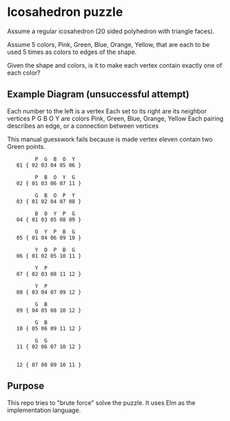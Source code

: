 # Icosahedron puzzle
Assume a regular icosahedron (20 sided polyhedron with triangle faces).

Assume 5 colors, Pink, Green, Blue, Orange, Yellow, that are each to be used 5 times as colors to edges of the shape.

Given the shape and colors, is it to make each vertex contain exactly one of each color?

## Example Diagram (unsuccessful attempt)

Each number to the left is a vertex
Each set to its right are its neighbor vertices
P G B O Y are colors Pink, Green, Blue, Orange, Yellow
Each pairing describes an edge, or a connection between vertices

This manual guesswork fails because is made vertex eleven contain two Green points.

```
         P  G  B  O  Y
   01 { 02 03 04 05 06 }

         P  B  O  Y  G
   02 { 01 03 06 07 11 }

         G  B  O  P  Y
   03 { 01 02 04 07 08 }

         B  O  Y  P  G
   04 { 01 03 05 08 09 }

         O  Y  P  B  G
   05 { 01 04 06 09 10 }

         Y  O  P  B  G
   06 { 01 02 05 10 11 }

         Y  P
   07 { 02 03 08 11 12 }

         Y  P
   08 { 03 04 07 09 12 }

         G  B
   09 { 04 05 08 10 12 }

         G  B
   10 { 05 06 09 11 12 }

         G  G
   11 { 02 06 07 10 12 }


   12 { 07 08 09 10 11 }
```


## Purpose

This repo tries to "brute force" solve the puzzle.
It uses Elm as the implementation language.
